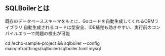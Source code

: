 ## SQLBoilerとは
既存のデータベーススキーマをもとに、Goコードを自動生成してくれるORMライブラリ
自動生成されるコードは型安全、IDE補完も効きやすい、実行前のコンパイルエラーで問題の検出が可能

cd /echo-sample-project && sqlboiler --config main/infra/things/sqlboiler/sqlboiler.toml mysql